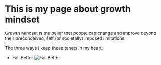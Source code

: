 # This is my page about growth mindset

Growth Mindset is the belief that people can change and improve beyond their preconceived, self (or societally) imposed limitations.

The three ways I keep these tenets in my heart:

* Fail Better ![Fail Better](https://www.goethe.de/resources/files/jpg930/14174693406_9fd1e3e60f_o-formatkey-jpg-w320m.jpg)
